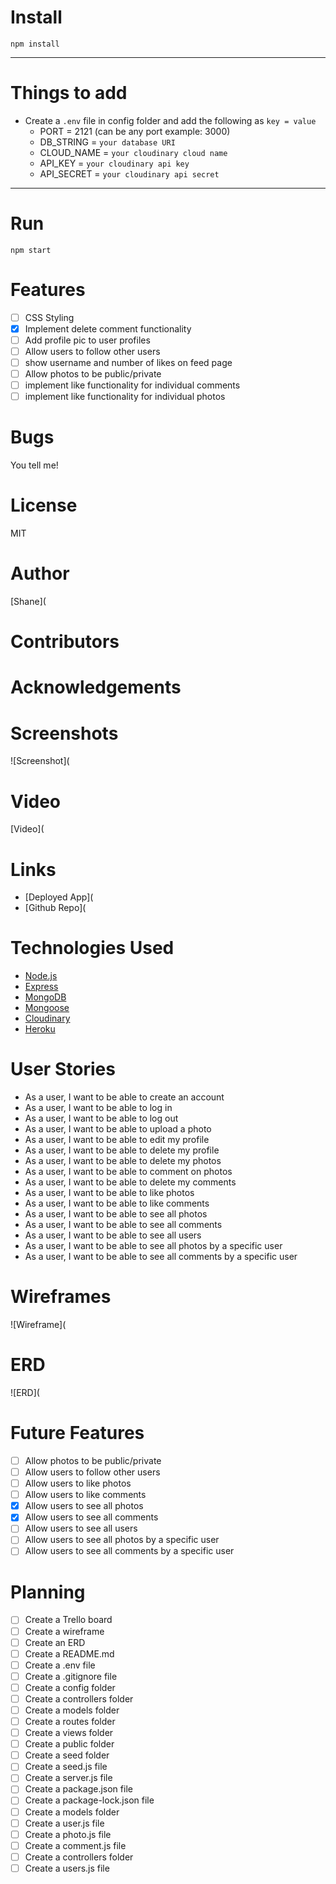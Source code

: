 # Install

`npm install`

---

# Things to add

- Create a `.env` file in config folder and add the following as `key = value`
  - PORT = 2121 (can be any port example: 3000)
  - DB_STRING = `your database URI`
  - CLOUD_NAME = `your cloudinary cloud name`
  - API_KEY = `your cloudinary api key`
  - API_SECRET = `your cloudinary api secret`

---

# Run

`npm start`

# Features
- [ ] CSS Styling 
- [X] Implement delete comment functionality
- [ ] Add profile pic to user profiles 
- [ ] Allow users to follow other users 
- [ ] show username and number of likes on feed page
- [ ] Allow photos to be public/private 
- [ ] implement like functionality for individual comments
- [ ] implement like functionality for individual photos 

# Bugs
You tell me!

# License
MIT

# Author
[Shane](

# Contributors



# Acknowledgements



# Screenshots

![Screenshot](

# Video

[Video](

# Links

- [Deployed App](
- [Github Repo](

# Technologies Used

- [Node.js](https://nodejs.org/en/)
- [Express](https://expressjs.com/)
- [MongoDB](https://www.mongodb.com/)
- [Mongoose](https://mongoosejs.com/)
- [Cloudinary](https://cloudinary.com/)
- [Heroku](https://www.heroku.com/)

# User Stories

- As a user, I want to be able to create an account
- As a user, I want to be able to log in
- As a user, I want to be able to log out
- As a user, I want to be able to upload a photo
- As a user, I want to be able to edit my profile
- As a user, I want to be able to delete my profile
- As a user, I want to be able to delete my photos
- As a user, I want to be able to comment on photos
- As a user, I want to be able to delete my comments
- As a user, I want to be able to like photos
- As a user, I want to be able to like comments
- As a user, I want to be able to see all photos
- As a user, I want to be able to see all comments
- As a user, I want to be able to see all users
- As a user, I want to be able to see all photos by a specific user
- As a user, I want to be able to see all comments by a specific user


# Wireframes

![Wireframe](

# ERD

![ERD](


# Future Features

- [ ] Allow photos to be public/private
- [ ] Allow users to follow other users
- [ ] Allow users to like photos
- [ ] Allow users to like comments
- [x] Allow users to see all photos
- [x] Allow users to see all comments
- [ ] Allow users to see all users 
- [ ] Allow users to see all photos by a specific user
- [ ] Allow users to see all comments by a specific user

# Planning

- [ ] Create a Trello board
- [ ] Create a wireframe
- [ ] Create an ERD
- [ ] Create a README.md
- [ ] Create a .env file
- [ ] Create a .gitignore file
- [ ] Create a config folder
- [ ] Create a controllers folder
- [ ] Create a models folder
- [ ] Create a routes folder
- [ ] Create a views folder
- [ ] Create a public folder
- [ ] Create a seed folder
- [ ] Create a seed.js file
- [ ] Create a server.js file
- [ ] Create a package.json file
- [ ] Create a package-lock.json file
- [ ] Create a models folder  
- [ ] Create a user.js file
- [ ] Create a photo.js file
- [ ] Create a comment.js file
- [ ] Create a controllers folder
- [ ] Create a users.js file
